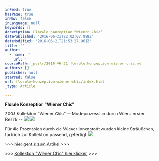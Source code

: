 ```yaml
---
inFeed: true
hasPage: true
inNav: false
inLanguage: null
keywords: []
description: Florale Konzeption “Wiener Chic”
datePublished: '2016-06-21T22:02:07.998Z'
dateModified: '2016-06-21T21:53:27.961Z'
title: ''
author:
  - name: ''
    url: ''
sourcePath: _posts/2016-06-21-florale-konzeption-wiener-chic.md
authors: []
publisher: null
starred: false
url: florale-konzeption-wiener-chic/index.html
_type: Article

---
```

**Florale Konzeption "Wiener Chic"**

2003 Kollektion "Wiener Chic" -- Modeprozession durch Wiens ersten Bezirk --
![](https://the-grid-user-content.s3-us-west-2.amazonaws.com/e8a97a4a-fd72-4970-8734-8efbfe333a9c.jpg)
![](https://the-grid-user-content.s3-us-west-2.amazonaws.com/cd24b1b9-debf-49ff-bfd6-ba6f3d278898.jpg)

Für die Prozession durch die Wiener Innenstadt wurden kleine Sträußchen, farblich zur Kollektion passend, gefertigt.
![](https://the-grid-user-content.s3-us-west-2.amazonaws.com/5d072419-9e0e-4840-a837-0c5011dda1fe.png)

\>\>\> [hier geht´s zum Artikel][0] \>\>\>

\>\>\> [Kollektion "Wiener Chic" hier klicken][1] \>\>\>

[0]: http://derstandard.at/1452272/Wenn-die-Mode-in-der-Stadt-umgeht
[1]: http://www.bisovsky.com/v02/?page_id=76